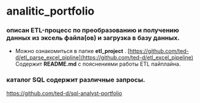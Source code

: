 # analitic_portfolio
### описан ETL-процесс по преобразованию и получению данных из эксель файла(ов) и загрузка в базу данных.
* Можно ознакомиться в папке **etl_project** .
[https://github.com/ted-d/etl_parse_excel_pipline](https://github.com/ted-d/etl_excel_pipeline) <br>
Содержит **README.md** с пояснениями работы ETL пайплайна.
### каталог **SQL** содержит различные запросы. 
https://github.com/ted-d/sql-analyst-portfolio
